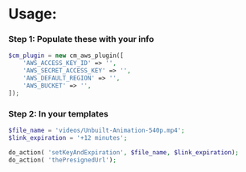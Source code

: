 # Usage:

### Step 1: Populate these with your info
```php
$cm_plugin = new cm_aws_plugin([
    'AWS_ACCESS_KEY_ID' => '',
    'AWS_SECRET_ACCESS_KEY' => '',
    'AWS_DEFAULT_REGION' => '',
    'AWS_BUCKET' => '',
]);
```

### Step 2: In your templates
```php
$file_name = 'videos/Unbuilt-Animation-540p.mp4';
$link_expiration = '+12 minutes';

do_action( 'setKeyAndExpiration', $file_name, $link_expiration);
do_action( 'thePresignedUrl');
```
